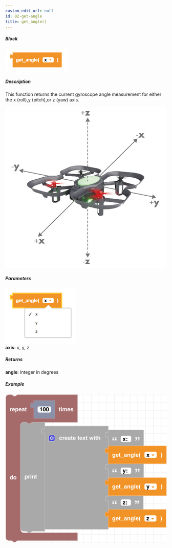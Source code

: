 ```yaml
---
custom_edit_url: null
id: 02-get-angle
title: get_angle()
---
```


##### Block

![get angle block image](get_angle.PNG)<br />

##### Description

This function returns the current gyroscope angle measurement for either the x (roll),y (pitch),or z (yaw) axis. 

![CoDrone EDU angles](xyz.jpg)

##### Parameters
![get angle image](get_angle_params.PNG) <br />
**axis**: x, y, z <br />

##### Returns

**angle**: integer in degrees

##### Example

![get angle example](get_angle_ex.PNG)